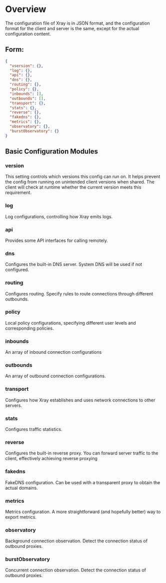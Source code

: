 # Overview

The configuration file of Xray is in JSON format, and the configuration format for the client and server is the same, except for the actual configuration content.

## Form:

```json
{
  "vsersion": {},
  "log": {},
  "api": {},
  "dns": {},
  "routing": {},
  "policy": {},
  "inbounds": [],
  "outbounds": [],
  "transport": {},
  "stats": {},
  "reverse": {},
  "fakedns": {},
  "metrics": {},
  "observatory": {},
  "burstObservatory": {}
}
```

## Basic Configuration Modules

### version

This setting controls which versions this config can run on. It helps prevent the config from running on unintended client versions when shared. The client will check at runtime whether the current version meets this requirement.

### log

Log configurations, controlling how Xray emits logs.

### api

Provides some API interfaces for calling remotely.

### dns

Configures the built-in DNS server. System DNS will be used if not configured.

### routing

Configures routing. Specify rules to route connections through different outbounds.

### policy

Local policy configurations, specifying different user levels and corresponding policies.

### inbounds

An array of inbound connection configurations

### outbounds

An array of outbound connection configurations.

### transport

Configures how Xray establishes and uses network connections to other servers.

### stats

Configures traffic statistics.

### reverse

Configures the built-in reverse proxy. You can forward server traffic to the client, effectively achieving reverse proxying

### fakedns

FakeDNS configuration. Can be used with a transparent proxy to obtain the actual domains.

### metrics

Metrics configuration. A more straightforward (and hopefully better) way to export metrics.

### observatory

Background connection observation. Detect the connection status of outbound proxies.

### burstObservatory

Concurrent connection observation. Detect the connection status of outbound proxies.